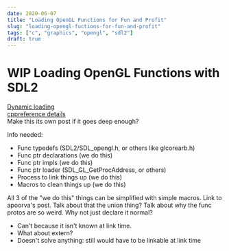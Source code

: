 ```yaml
---
date: 2020-06-07
title: "Loading OpenGL Functions for Fun and Profit"
slug: "loading-opengl-fuctions-for-fun-and-profit"
tags: ["c", "graphics", "opengl", "sdl2"]
draft: true
---
```


# WIP Loading OpenGL Functions with SDL2
[Dynamic loading](https://en.wikipedia.org/wiki/Dynamic_loading#Special_library)   
[cppreference details](https://en.cppreference.com/w/c/language/function_declaration)  
Make this its own post if it goes deep enough?

Info needed:
* Func typedefs (SDL2/SDL_opengl.h, or others like glcorearb.h)
* Func ptr declarations (we do this)
* Func ptr impls (we do this)
* Func ptr loader (SDL_GL_GetProcAddress, or others)
* Process to link things up (we do this)
* Macros to clean things up (we do this)

All 3 of the "we do this" things can be simplified with simple macros.
Link to apoorva's post.
Talk about that the union thing?
Talk about why the func protos are so weird. Why not just declare it normal?
- Can't because it isn't known at link time.
- What about extern?
- Doesn't solve anything: still would have to be linkable at link time
